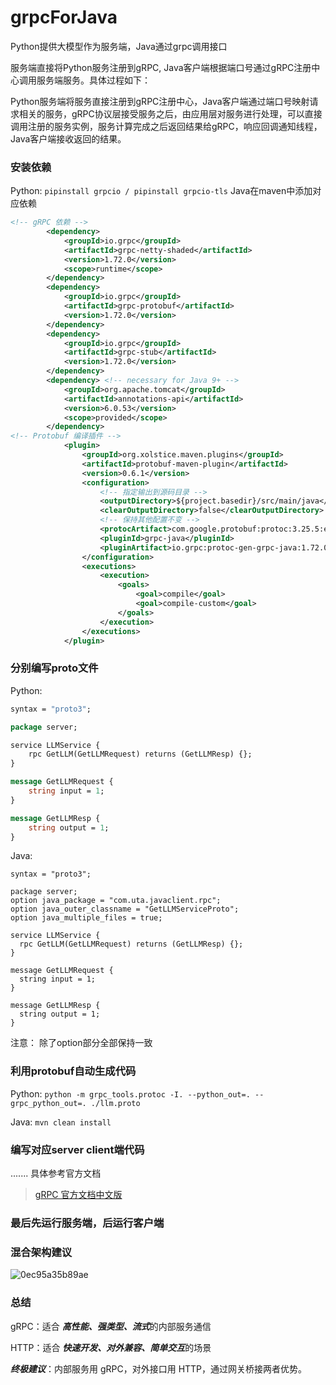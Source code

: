 # grpcForJava
Python提供大模型作为服务端，Java通过grpc调用接口

服务端直接将Python服务注册到gRPC, Java客户端根据端口号通过gRPC注册中心调用服务端服务。具体过程如下：

Python服务端将服务直接注册到gRPC注册中心，Java客户端通过端口号映射请求相关的服务，gRPC协议层接受服务之后，由应用层对服务进行处理，可以直接调用注册的服务实例，服务计算完成之后返回结果给gRPC，响应回调通知线程，Java客户端接收返回的结果。

### 安装依赖
Python: ```pipinstall grpcio / pipinstall grpcio-tls```
Java在maven中添加对应依赖
```xml
<!-- gRPC 依赖 -->
        <dependency>
            <groupId>io.grpc</groupId>
            <artifactId>grpc-netty-shaded</artifactId>
            <version>1.72.0</version>
            <scope>runtime</scope>
        </dependency>
        <dependency>
            <groupId>io.grpc</groupId>
            <artifactId>grpc-protobuf</artifactId>
            <version>1.72.0</version>
        </dependency>
        <dependency>
            <groupId>io.grpc</groupId>
            <artifactId>grpc-stub</artifactId>
            <version>1.72.0</version>
        </dependency>
        <dependency> <!-- necessary for Java 9+ -->
            <groupId>org.apache.tomcat</groupId>
            <artifactId>annotations-api</artifactId>
            <version>6.0.53</version>
            <scope>provided</scope>
        </dependency>
<!-- Protobuf 编译插件 -->
            <plugin>
                <groupId>org.xolstice.maven.plugins</groupId>
                <artifactId>protobuf-maven-plugin</artifactId>
                <version>0.6.1</version>
                <configuration>
                    <!-- 指定输出到源码目录 -->
                    <outputDirectory>${project.basedir}/src/main/java</outputDirectory>
                    <clearOutputDirectory>false</clearOutputDirectory>
                    <!-- 保持其他配置不变 -->
                    <protocArtifact>com.google.protobuf:protoc:3.25.5:exe:${os.detected.classifier}</protocArtifact>
                    <pluginId>grpc-java</pluginId>
                    <pluginArtifact>io.grpc:protoc-gen-grpc-java:1.72.0:exe:${os.detected.classifier}</pluginArtifact>
                </configuration>
                <executions>
                    <execution>
                        <goals>
                            <goal>compile</goal>
                            <goal>compile-custom</goal>
                        </goals>
                    </execution>
                </executions>
            </plugin>
```
### 分别编写proto文件
Python: 
```proto
syntax = "proto3";

package server;

service LLMService {
    rpc GetLLM(GetLLMRequest) returns (GetLLMResp) {};
}

message GetLLMRequest {
    string input = 1;
}

message GetLLMResp {
    string output = 1;
}
```
Java:
```
syntax = "proto3";

package server;
option java_package = "com.uta.javaclient.rpc";
option java_outer_classname = "GetLLMServiceProto";
option java_multiple_files = true;

service LLMService {
  rpc GetLLM(GetLLMRequest) returns (GetLLMResp) {};
}

message GetLLMRequest {
  string input = 1;
}

message GetLLMResp {
  string output = 1;
}
```
注意： 除了option部分全部保持一致

### 利用protobuf自动生成代码

Python:  ```python -m grpc_tools.protoc -I. --python_out=. --grpc_python_out=. ./llm.proto```

Java:  ```mvn clean install```

### 编写对应server client端代码
.......
具体参考官方文档
> [gRPC 官方文档中文版](https://doc.oschina.net/grpc?t=58009)

### 最后先运行服务端，后运行客户端

### 混合架构建议
![0ec95a35b89ae](https://github.com/user-attachments/assets/31bf1ed1-fe08-4290-9fe2-e05f539e080c)

### 总结

​​gRPC​​：适合 ​​***高性能、强类型、流式***​​ 的内部服务通信

​​HTTP​​：适合 ​​***快速开发、对外兼容、简单交互***​​ 的场景

​​***终极建议​​***：内部服务用 gRPC，对外接口用 HTTP，通过网关桥接两者优势。
